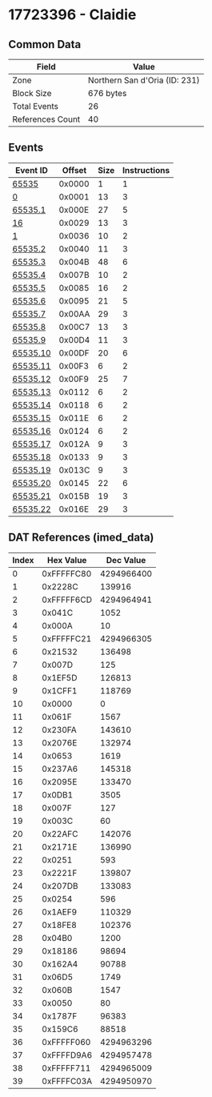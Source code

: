 # 17723396 - Claidie

## Common Data

| Field            | Value                         |
|------------------|-------------------------------|
| Zone             | Northern San d'Oria (ID: 231) |
| Block Size       | 676 bytes                     |
| Total Events     | 26                            |
| References Count | 40                            |

## Events

| Event ID                  | Offset   |   Size |   Instructions |
|---------------------------|----------|--------|----------------|
| [65535](./65535.md)       | 0x0000   |      1 |              1 |
| [0](./0.md)               | 0x0001   |     13 |              3 |
| [65535.1](./65535.1.md)   | 0x000E   |     27 |              5 |
| [16](./16.md)             | 0x0029   |     13 |              3 |
| [1](./1.md)               | 0x0036   |     10 |              2 |
| [65535.2](./65535.2.md)   | 0x0040   |     11 |              3 |
| [65535.3](./65535.3.md)   | 0x004B   |     48 |              6 |
| [65535.4](./65535.4.md)   | 0x007B   |     10 |              2 |
| [65535.5](./65535.5.md)   | 0x0085   |     16 |              2 |
| [65535.6](./65535.6.md)   | 0x0095   |     21 |              5 |
| [65535.7](./65535.7.md)   | 0x00AA   |     29 |              3 |
| [65535.8](./65535.8.md)   | 0x00C7   |     13 |              3 |
| [65535.9](./65535.9.md)   | 0x00D4   |     11 |              3 |
| [65535.10](./65535.10.md) | 0x00DF   |     20 |              6 |
| [65535.11](./65535.11.md) | 0x00F3   |      6 |              2 |
| [65535.12](./65535.12.md) | 0x00F9   |     25 |              7 |
| [65535.13](./65535.13.md) | 0x0112   |      6 |              2 |
| [65535.14](./65535.14.md) | 0x0118   |      6 |              2 |
| [65535.15](./65535.15.md) | 0x011E   |      6 |              2 |
| [65535.16](./65535.16.md) | 0x0124   |      6 |              2 |
| [65535.17](./65535.17.md) | 0x012A   |      9 |              3 |
| [65535.18](./65535.18.md) | 0x0133   |      9 |              3 |
| [65535.19](./65535.19.md) | 0x013C   |      9 |              3 |
| [65535.20](./65535.20.md) | 0x0145   |     22 |              6 |
| [65535.21](./65535.21.md) | 0x015B   |     19 |              3 |
| [65535.22](./65535.22.md) | 0x016E   |     29 |              3 |

## DAT References (imed_data)

|   Index | Hex Value   |   Dec Value |
|---------|-------------|-------------|
|       0 | 0xFFFFFC80  |  4294966400 |
|       1 | 0x2228C     |      139916 |
|       2 | 0xFFFFF6CD  |  4294964941 |
|       3 | 0x041C      |        1052 |
|       4 | 0x000A      |          10 |
|       5 | 0xFFFFFC21  |  4294966305 |
|       6 | 0x21532     |      136498 |
|       7 | 0x007D      |         125 |
|       8 | 0x1EF5D     |      126813 |
|       9 | 0x1CFF1     |      118769 |
|      10 | 0x0000      |           0 |
|      11 | 0x061F      |        1567 |
|      12 | 0x230FA     |      143610 |
|      13 | 0x2076E     |      132974 |
|      14 | 0x0653      |        1619 |
|      15 | 0x237A6     |      145318 |
|      16 | 0x2095E     |      133470 |
|      17 | 0x0DB1      |        3505 |
|      18 | 0x007F      |         127 |
|      19 | 0x003C      |          60 |
|      20 | 0x22AFC     |      142076 |
|      21 | 0x2171E     |      136990 |
|      22 | 0x0251      |         593 |
|      23 | 0x2221F     |      139807 |
|      24 | 0x207DB     |      133083 |
|      25 | 0x0254      |         596 |
|      26 | 0x1AEF9     |      110329 |
|      27 | 0x18FE8     |      102376 |
|      28 | 0x04B0      |        1200 |
|      29 | 0x18186     |       98694 |
|      30 | 0x162A4     |       90788 |
|      31 | 0x06D5      |        1749 |
|      32 | 0x060B      |        1547 |
|      33 | 0x0050      |          80 |
|      34 | 0x1787F     |       96383 |
|      35 | 0x159C6     |       88518 |
|      36 | 0xFFFFF060  |  4294963296 |
|      37 | 0xFFFFD9A6  |  4294957478 |
|      38 | 0xFFFFF711  |  4294965009 |
|      39 | 0xFFFFC03A  |  4294950970 |
